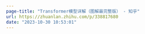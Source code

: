 ```yaml
---
page-title: "Transformer模型详解（图解最完整版） - 知乎"
url: https://zhuanlan.zhihu.com/p/338817680
date: "2023-10-30 10:53:01"
---
```

